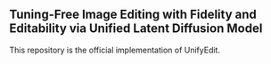 ## Tuning-Free Image Editing with Fidelity and Editability  via Unified Latent Diffusion Model
This repository is the official implementation of UnifyEdit.
